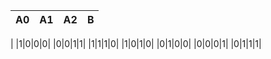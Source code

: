 |A0|A1|A2|B|
| --- | --- | --- | --- |
|
|1|0|0|0|
|0|0|1|1|
|1|1|1|0|
|1|0|1|0|
|0|1|0|0|
|0|0|0|1|
|0|1|1|1|